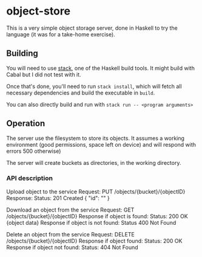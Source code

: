 # object-store

This is a very simple object storage server, done in Haskell to try the
language (it was for a take-home exercise).

## Building

You will need to use
[stack](https://docs.haskellstack.org/en/v2.7.3/install_and_upgrade/), one of
the Haskell build tools. It might build with Cabal but I did not test with it.

Once that's done, you'll need to run `stack install`, which will fetch all
necessary dependencies and build the executable in `build`.

You can also directly build and run with `stack run -- <program arguments>`

## Operation

The server use the filesystem to store its objects.
It assumes a working environment (good permissions, space left on device) and
will respond with errors 500 otherwise)

The server will create buckets as directories, in the working directory.

### API description

Upload object to the service
Request:  PUT /objects/{bucket}/{objectID}
Response:  Status: 201 Created {  "id": "<objectID>" }

Download an object from the service
Request: GET /objects/{bucket}/{objectID}
Response if object is found:  Status: 200 OK {object data}
Response if object is not found:  Status 400 Not Found

Delete an object from the service
Request:  DELETE /objects/{bucket}/{objectID}
Response if object found: Status: 200 OK
Response if object not found:  Status: 404 Not Found
